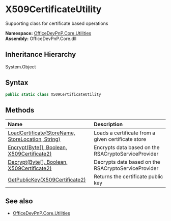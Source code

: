 # X509CertificateUtility
Supporting class for certificate based operations  

**Namespace:** [OfficeDevPnP.Core.Utilities](OfficeDevPnP.Core.Utilities.md)  
**Assembly:** OfficeDevPnP.Core.dll  
## Inheritance Hierarchy
System.Object  

## Syntax
```C#
public static class X509CertificateUtility
```
## Methods
|**Name**|**Description**|
|:-----|:-----|
| [LoadCertificate(StoreName, StoreLocation, String)](OfficeDevPnP.Core.Utilities.X509CertificateUtility.23859396.md) | Loads a certificate from a given certificate store
| [Encrypt(Byte[], Boolean, X509Certificate2)](OfficeDevPnP.Core.Utilities.X509CertificateUtility.a398e918.md) | Encrypts data based on the RSACryptoServiceProvider
| [Decrypt(Byte[], Boolean, X509Certificate2)](OfficeDevPnP.Core.Utilities.X509CertificateUtility.441713b6.md) | Decrypts data based on the RSACryptoServiceProvider
| [GetPublicKey(X509Certificate2)](OfficeDevPnP.Core.Utilities.X509CertificateUtility.c98a590b.md) | Returns the certificate public key
## See also
- [OfficeDevPnP.Core.Utilities](OfficeDevPnP.Core.Utilities.md)

